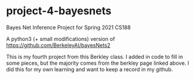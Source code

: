 # project-4-bayesnets
Bayes Net Inference Project for Spring 2021 CS188

A python3 (+ small modifications) version of https://github.com/BerkeleyAI/bayesNets2

This is my fourth project from this Berkley class. I added in code to fill in some pieces, but the majority comes from the berkley page linked 
above. I did this for my own learning and want to keep a record in my github.
